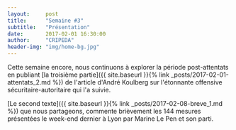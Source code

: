 ```yaml
---
layout:     post
title:      "Semaine #3"
subtitle:   "Présentation"
date:       2017-02-01 16:30:00
author:     "CRIPEDA"
header-img: "img/home-bg.jpg"
---
```


Cette semaine encore, nous continuons à explorer la période post-attentats en publiant [la troisième partie]({{ site.baseurl }}{% link _posts/2017-02-01-attentats_2.md %}) de l'article d'André Koulberg sur l'étonnante offensive sécuritaire-autoritaire qui l'a suivie.

[Le second texte]({{ site.baseurl }}{% link _posts/2017-02-08-breve_1.md %}) que nous partageons, commente brièvement les 144 mesures présentées le week-end dernier à Lyon par Marine Le Pen et son parti.
